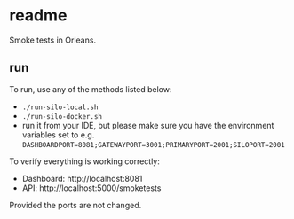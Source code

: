 # readme

Smoke tests in Orleans.

## run

To run, use any of the methods listed below:

* `./run-silo-local.sh`
* `./run-silo-docker.sh`
* run it from your IDE, but please make sure you have the environment variables set to e.g. `DASHBOARDPORT=8081;GATEWAYPORT=3001;PRIMARYPORT=2001;SILOPORT=2001`

To verify everything is working correctly:

* Dashboard: http://localhost:8081
* API: http://localhost:5000/smoketests

Provided the ports are not changed.